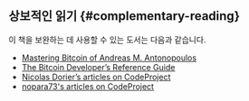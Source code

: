 ## 상보적인 읽기 {#complementary-reading}

이 책을 보완하는 데 사용할 수 있는 도서는 다음과 같습니다.

* [Mastering Bitcoin of Andreas M. Antonopoulos](https://github.com/bitcoinbook/bitcoinbook)
* [The Bitcoin Developer’s Reference Guide](https://bitcoin.org/en/developer-guide)
* [Nicolas Dorier’s articles on CodeProject](http://www.codeproject.com/script/Articles/MemberArticles.aspx?amid=6354608)
* [nopara73's articles on CodeProject](http://www.codeproject.com/script/Articles/MemberArticles.aspx?amid=10170217)
